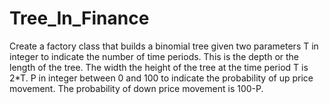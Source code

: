 # Tree_In_Finance
Create a factory class that builds a binomial tree given two parameters  T in integer to indicate the number of time periods.  This is the depth or the length of the tree.  The width the height of the tree at the time period T is 2*T.   P in integer between 0 and 100 to indicate the probability of up price movement.  The probability of down price movement is 100-P.
